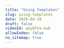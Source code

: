 ```yaml
---
title: "Using Templates"
slug: using-templates
date: 2020-04-10
draft: false
videoId: pmyEFVa-kw8
allowIndex: false
no_sitemap: true
---
```


